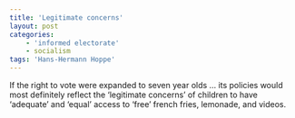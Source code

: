 ```yaml
---
title: 'Legitimate concerns'
layout: post
categories:
    - 'informed electorate'
    - socialism
tags: 'Hans-Hermann Hoppe'
---
```


If the right to vote were expanded to seven year olds … its policies would most definitely reflect the ‘legitimate concerns’ of children to have ‘adequate’ and ‘equal’ access to ‘free’ french fries, lemonade, and videos.